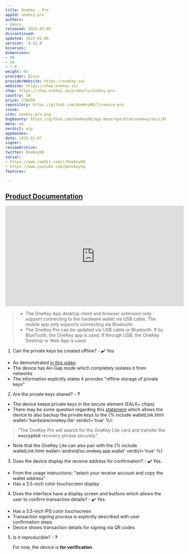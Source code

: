 ```yaml
---
title: OneKey - Pro
appId: onekey.pro
authors:
- danny
released: 2024-03-05
discontinued: 
updated: 2025-01-06
version: '4.11.0'
binaries: 
dimensions:
- 90
- 54
- 7.6
weight: 65
provider: Bixin
providerWebsite: https://onekey.so/
website: https://shop.onekey.so/
shop: https://shop.onekey.so/products/onekey-pro
country: CN
price: 270USD
repository: https://github.com/OneKeyHQ/firmware-pro
issue: 
icon: onekey.pro.png
bugbounty: https://github.com/OneKeyHQ/app-monorepo/blob/onekey/docs/BUG_RULES.md
meta: ok
verdict: wip
appHashes: 
date: 2025-01-07
signer: 
reviewArchive: 
twitter: OneKeyHQ
social:
- https://www.reddit.com/r/OneKeyHQ
- https://www.youtube.com/@onekeyhq
features: 

---
```


## [Product Documentation](https://help.onekey.so/hc/en-us/articles/9384870496143-Authenticate-OneKey-Pro)

<iframe width="560" height="315" src="https://www.youtube.com/embed/YoEni3zAqUo?si=t4Cftm00KnW7b8Za" title="YouTube video player" frameborder="0" allow="accelerometer; autoplay; clipboard-write; encrypted-media; gyroscope; picture-in-picture; web-share" referrerpolicy="strict-origin-when-cross-origin" allowfullscreen></iframe>

> - The OneKey App desktop client and browser extension only support connecting to the hardware wallet via USB cable. The mobile app only supports connecting via Bluetooth.
> - The OneKey Pro can be updated via USB cable or Bluetooth. If by BlueTooth, the OneKey app is used. If through USB, the OneKey Desktop or Web App is used.  

1. Can the private keys be created offline? - ✔️ Yes
- As demonstrated [in this video](https://www.youtube.com/shorts/VxunFeDL8nU).
- The device has Air-Gap mode which completely isolates it from networks
- The information explicitly states it provides "offline storage of private keys"

2. Are the private keys shared? - **?** 
- The device keeps private keys in the secure element (EAL6+ chips)
- There may be some question regarding this [statement](https://help.onekey.so/hc/en-us/articles/11187527886095-Back-up-your-OneKey-Pro-with-OneKey-Lite) which allows the device to also backup the private keys to the {% include walletLink.html wallet='hardware/onekey.lite' verdict='true' %}: 
> "The OneKey Pro will search for the OneKey Lite card and transfer the **encrypted** recovery phrase securely."
- Note that the OneKey Lite can also pair with the {% include walletLink.html wallet='android/so.onekey.app.wallet' verdict='true' %}

3. Does the device display the receive address for confirmation? - ✔️ Yes. 
- From the usage instructions: "select your receive account and copy the wallet address"
- Has a 3.5-inch color touchscreen display

4. Does the interface have a display screen and buttons which allows the user to confirm transaction details? - ✔️ Yes. 
- Has a 3.5-inch IPS color touchscreen
- Transaction signing process is explicitly described with user confirmation steps
- Device shows transaction details for signing via QR codes

5. Is it reproducible? - **?**

    For now, the device is **for verification**. 